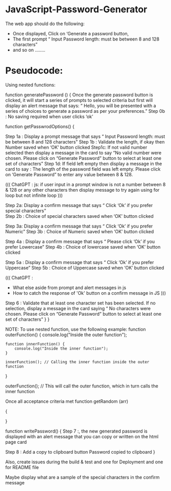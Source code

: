# JavaScript-Password-Generator

The web app should do the following:
- Once displayed, Click on ‘Generate a password button,
- The first prompt “ Input Password length: must be between 8 and 128 characters”
- and so on ……..

# Pseudocode:

Using nested functions:

function generatePassword ()
{
Once the generate password button is clicked, it will start a series of prompts to selected criteria but first will display an alert message that says: “ Hello, you will be presented with a series of choices to generate a password as per your preferences.”
Step 0b : No saving required when user clicks ‘ok’

function getPasswrodOptions()
   {

Step 1a : Display a prompt message that says “ Input Password length: must be between 8 and 128 characters”
Step 1b : Validate the length, if okay then Number saved when ‘OK’ button clicked
 Step1c: If not valid number selected then display a message in the card to say “No valid number were chosen. Please click on “Generate Password” button to select at least one set of characters” 
Step 1d: If field left empty then  display a message in the card to say : The length of the password field was left empty. Please click on ‘Generate Password” to enter any value between 8 & 128.

((( ChatGPT : 
js: if user input in a prompt window is not a number between 8 & 128 or any other characters then display message to try again using for loop but not infinite loop
)))


Step 2a: Display a confirm message that says “ Click ‘Ok’ if you prefer special characters”  
Step 2b : Choice of special characters saved when ‘OK’ button clicked

Step 3a: Display a confirm message that says “ Click ‘Ok’ if you prefer Numeric” 
Step 3b : Choice of Numeric saved when ‘OK’ button clicked

Step 4a : Display a confirm message that says “ Please click ‘Ok’ if you prefer Lowercase”
Step 4b : Choice of lowercase saved when ‘OK’ button clicked

Step 5a : Display a confirm message that says “ Click ‘Ok’ if you prefer Uppercase” 
Step 5b : Choice of Uppercase saved when ‘OK’ button clicked

((( ChatGPT :
- What else aside from prompt and alert messages in js
- How to catch the response of 'Ok' button on a confirm message in JS
)))



Step 6 : Validate that at least one character set has been selected.
If no selection, display a message in the card saying “ No characters were chosen. Please click on “Generate Password” button to select at least one set of characters” 
    }
 }

NOTE: To use nested function, use the following example:
function outerFunction() {
    console.log("Inside the outer function");

    function innerFunction() {
        console.log("Inside the inner function");
    }

    innerFunction(); // Calling the inner function inside the outer function
}

outerFunction(); // This will call the outer function, which in turn calls the inner function

Once all acceptance criteria met
function getRandom (arr)

{

}

function writePassword()
{
Step 7 :, the new generated password is displayed with an alert message that you can copy or written on the html page card

Step 8 : Add a copy to clipboard button
		Password copied to clipboard
}


Also, create issues during the build & test and one for Deployment and one for README file

Maybe display what are a sample of the special characters in the confirm message